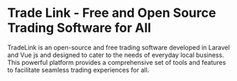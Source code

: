 # Trade Link - Free and Open Source Trading Software for All
TradeLink is an open-source and free trading software developed in Laravel and Vue js and  designed to cater to the needs of everyday local business. This powerful platform provides a comprehensive set of tools and features to facilitate seamless trading experiences for all.
